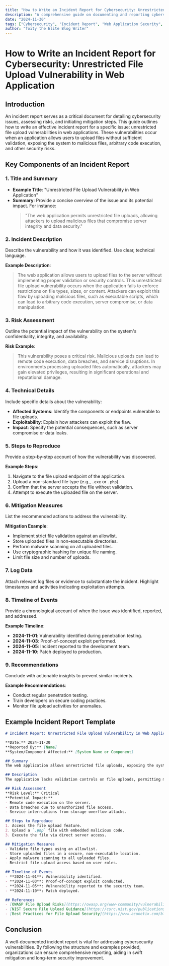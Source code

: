 ```yaml
---
title: "How to Write an Incident Report for Cybersecurity: Unrestricted File Upload Vulnerability in Web Application"
description: "A comprehensive guide on documenting and reporting cybersecurity incidents, focusing on unrestricted file upload vulnerabilities in web applications."
date: "2024-11-30"
tags: ["Cybersecurity", "Incident Report", "Web Application Security", "File Upload Vulnerability"]
author: "Toity the Elite Blog Writer"
---
```


# How to Write an Incident Report for Cybersecurity: Unrestricted File Upload Vulnerability in Web Application

## Introduction

An incident report serves as a critical document for detailing cybersecurity issues, assessing risks, and initiating mitigation steps. This guide outlines how to write an effective incident report for a specific issue: unrestricted file upload vulnerabilities in web applications. These vulnerabilities occur when an application allows users to upload files without sufficient validation, exposing the system to malicious files, arbitrary code execution, and other security risks.

## Key Components of an Incident Report

### 1. **Title and Summary**
- **Example Title**: "Unrestricted File Upload Vulnerability in Web Application"
- **Summary**: Provide a concise overview of the issue and its potential impact. For instance:
  > "The web application permits unrestricted file uploads, allowing attackers to upload malicious files that compromise server integrity and data security."

### 2. **Incident Description**
Describe the vulnerability and how it was identified. Use clear, technical language.

**Example Description**:
> The web application allows users to upload files to the server without implementing proper validation or security controls. This unrestricted file upload vulnerability occurs when the application fails to enforce restrictions on file types, sizes, or content. Attackers can exploit this flaw by uploading malicious files, such as executable scripts, which can lead to arbitrary code execution, server compromise, or data manipulation.

### 3. **Risk Assessment**
Outline the potential impact of the vulnerability on the system's confidentiality, integrity, and availability.

**Risk Example**:
> This vulnerability poses a critical risk. Malicious uploads can lead to remote code execution, data breaches, and service disruptions. In environments processing uploaded files automatically, attackers may gain elevated privileges, resulting in significant operational and reputational damage.

### 4. **Technical Details**
Include specific details about the vulnerability:
- **Affected Systems**: Identify the components or endpoints vulnerable to file uploads.
- **Exploitability**: Explain how attackers can exploit the flaw.
- **Impact**: Specify the potential consequences, such as server compromise or data leaks.

### 5. **Steps to Reproduce**
Provide a step-by-step account of how the vulnerability was discovered.

**Example Steps**:
1. Navigate to the file upload endpoint of the application.
2. Upload a non-standard file type (e.g., `.exe` or `.php`).
3. Confirm that the server accepts the file without validation.
4. Attempt to execute the uploaded file on the server.

### 6. **Mitigation Measures**
List the recommended actions to address the vulnerability.

**Mitigation Example**:
- Implement strict file validation against an allowlist.
- Store uploaded files in non-executable directories.
- Perform malware scanning on all uploaded files.
- Use cryptographic hashing for unique file naming.
- Limit file size and number of uploads.

### 7. **Log Data**
Attach relevant log files or evidence to substantiate the incident. Highlight timestamps and activities indicating exploitation attempts.

### 8. **Timeline of Events**
Provide a chronological account of when the issue was identified, reported, and addressed.

**Example Timeline**:
- **2024-11-01**: Vulnerability identified during penetration testing.
- **2024-11-03**: Proof-of-concept exploit performed.
- **2024-11-05**: Incident reported to the development team.
- **2024-11-10**: Patch deployed to production.

### 9. **Recommendations**
Conclude with actionable insights to prevent similar incidents.

**Example Recommendations**:
- Conduct regular penetration testing.
- Train developers on secure coding practices.
- Monitor file upload activities for anomalies.

## Example Incident Report Template

```markdown
# Incident Report: Unrestricted File Upload Vulnerability in Web Application

**Date:** 2024-11-30  
**Reported By:** [Name]  
**System/Component Affected:** [System Name or Component]  

## Summary
The web application allows unrestricted file uploads, exposing the system to arbitrary code execution, data breaches, and operational disruptions.

## Description
The application lacks validation controls on file uploads, permitting malicious files to compromise the server. This issue was identified during a routine security assessment.

## Risk Assessment
**Risk Level:** Critical  
**Potential Impact:**  
- Remote code execution on the server.  
- Data breaches due to unauthorized file access.  
- Service interruptions from storage overflow attacks.

## Steps to Reproduce
1. Access the file upload feature.
2. Upload a `.php` file with embedded malicious code.
3. Execute the file via direct server access.

## Mitigation Measures
- Validate file types using an allowlist.  
- Store uploaded files in a secure, non-executable location.  
- Apply malware scanning to all uploaded files.  
- Restrict file upload access based on user roles.  

## Timeline of Events
- **2024-11-01**: Vulnerability identified.  
- **2024-11-03**: Proof-of-concept exploit conducted.  
- **2024-11-05**: Vulnerability reported to the security team.  
- **2024-11-10**: Patch deployed.  

## References
- [OWASP File Upload Risks](https://owasp.org/www-community/vulnerabilities/Unrestricted_File_Upload)  
- [NIST Secure File Upload Guidance](https://csrc.nist.gov/publications/detail/sp/800-53/rev-5/final)  
- [Best Practices for File Upload Security](https://www.acunetix.com/blog/web-security-zone/file-upload-vulnerabilities/)  
```

## Conclusion

A well-documented incident report is vital for addressing cybersecurity vulnerabilities. By following the structure and examples provided, organizations can ensure comprehensive reporting, aiding in swift mitigation and long-term security improvement.
